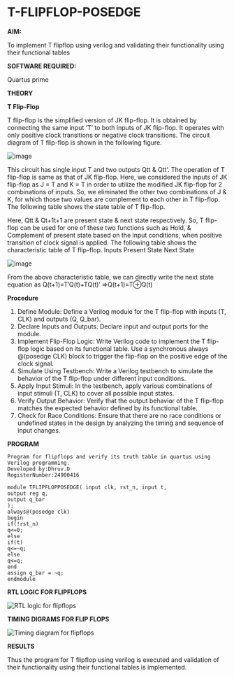# T-FLIPFLOP-POSEDGE

**AIM:**

To implement  T flipflop using verilog and validating their functionality using their functional tables

**SOFTWARE REQUIRED:**

Quartus prime

**THEORY**

**T Flip-Flop**

T flip-flop is the simplified version of JK flip-flop. It is obtained by connecting the same input ‘T’ to both inputs of JK flip-flop. It operates with only positive clock transitions or negative clock transitions. The circuit diagram of T flip-flop is shown in the following figure.

![image](https://github.com/naavaneetha/T-FLIPFLOP-POSEDGE/assets/154305477/458a68fe-2d08-4a9d-ac4f-7ae0480ce0bd)

 
This circuit has single input T and two outputs Qtt & Qtt’. The operation of T flip-flop is same as that of JK flip-flop. Here, we considered the inputs of JK flip-flop as J = T and K = T in order to utilize the modified JK flip-flop for 2 combinations of inputs. So, we eliminated the other two combinations of J & K, for which those two values are complement to each other in T flip-flop. The following table shows the state table of T flip-flop.

Here, Qtt & Qt+1t+1 are present state & next state respectively. So, T flip-flop can be used for one of these two functions such as Hold, & Complement of present state based on the input conditions, when positive transition of clock signal is applied. The following table shows the characteristic table of T flip-flop. Inputs Present State Next State

![image](https://github.com/naavaneetha/T-FLIPFLOP-POSEDGE/assets/154305477/cdd7fb32-539f-4b66-bb8d-f305a153c886)

 
From the above characteristic table, we can directly write the next state equation as Q(t+1)=T′Q(t)+TQ(t)′ ⇒Q(t+1)=T⊕Q(t)

**Procedure**

1. Define Module: Define a Verilog module for the T flip-flop with inputs (T, CLK) and outputs (Q, Q_bar).
2. Declare Inputs and Outputs: Declare input and output ports for the module.
3. Implement Flip-Flop Logic: Write Verilog code to implement the T flip-flop logic based on its functional table. Use a synchronous always @(posedge CLK) block to trigger the flip-flop on the positive edge of the clock signal.
4. Simulate Using Testbench: Write a Verilog testbench to simulate the behavior of the T flip-flop under different input conditions.
5. Apply Input Stimuli: In the testbench, apply various combinations of input stimuli (T, CLK) to cover all possible input states.
6. Verify Output Behavior: Verify that the output behavior of the T flip-flop matches the expected behavior defined by its functional table.
7. Check for Race Conditions: Ensure that there are no race conditions or undefined states in the design by analyzing the timing and sequence of input changes.

**PROGRAM**
```
Program for flipflops and verify its truth table in quartus using Verilog programming.
Developed by:Dhruv.D
RegisterNumber:24900416
```
```
module TFLIPFLOPPOSEDGE( input clk, rst_n, input t,
output reg q,
output q_bar
);
always@(posedge clk) 
begin 
if(!rst_n)
q<=0;
else
if(t)
q<=~q;
else
q<=q;
end
assign q_bar = ~q;
endmodule
```
**RTL LOGIC FOR FLIPFLOPS**

![RTL logic for flipflops](https://github.com/user-attachments/assets/3da8b6fa-8755-4d2d-a44e-21a8ad4381f2)

**TIMING DIGRAMS FOR FLIP FLOPS**

![Timing diagram for flipflops](https://github.com/user-attachments/assets/e3c218be-e807-41e6-9e20-67d4fadab82c)

**RESULTS**

Thus the program for T flipflop using verilog is executed and validation of their functionality using their functional tables is implemented.
